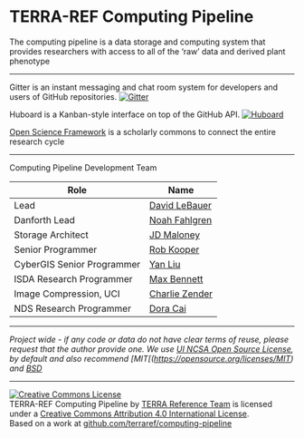 # TERRA-REF Computing Pipeline

The computing pipeline is a data storage and computing system that provides researchers with access to all of the ‘raw’ data and derived plant phenotype
___
Gitter is an instant messaging and chat room system for developers and users of GitHub repositories.
[![Gitter](https://badges.gitter.im/terraref/computing-pipeline.svg)](https://gitter.im/terraref/computing-pipeline?utm_source=badge&utm_medium=badge&utm_campaign=pr-badge)

Huboard is a Kanban-style interface on top of the GitHub API.
[![Huboard](http://img.shields.io/badge/Hu-Board-7965cc.svg)](https://huboard.com/terraref/computing-pipeline)

[Open Science Framework](https://osf.io/n532g/) is a scholarly commons to connect the entire research cycle
___
Computing Pipeline Development Team

| Role | Name |
|---|---|
| Lead | [David LeBauer](https://github.com/dlebauer) | 
| Danforth Lead | [Noah Fahlgren](https://github.com/nfahlgren) | 
| Storage Architect | [JD Maloney](https://github.com/jdmaloney) | 
| Senior Programmer | [Rob Kooper](https://github.com/robkooper) |
| CyberGIS Senior Programmer |  [Yan Liu](https://github.com/yanliu-chn) | 
| ISDA Research Programmer |  [Max Bennett](https://github.com/max-zilla) |
| Image Compression, UCI | [Charlie Zender](https://github.com/czender)| 
| NDS Research Programmer | [Dora Cai](https://github.com/doracai)|


___
*Project wide - if any code or data do not have clear terms of reuse, please request that the author provide one. We use [UI NCSA Open Source License](https://opensource.org/licenses/NCSA), by default and also recommend [MIT[(https://opensource.org/licenses/MIT) and [BSD](https://opensource.org/licenses/BSD-2-Clause)*



___
<a href="http://creativecommons.org/licenses/by/4.0/" rel=
    "license"><img alt="Creative Commons License" src=
    "https://i.creativecommons.org/l/by/4.0/88x31.png" style=
    "border-width:0"></a><br>
    <span>TERRA-REF Computing Pipeline</span> by <a href="terraref.ncsa.illinois.edu"
    rel="cc:attributionURL">TERRA Reference Team</a> is licensed under a
    <a href="http://creativecommons.org/licenses/by/4.0/" rel=
    "license">Creative Commons Attribution 4.0 International License</a>.<br>
    Based on a work at <a href="github.com/terraref/==REPOSITORY==" rel=
    "dct:source">github.com/terraref/computing-pipeline</a>
